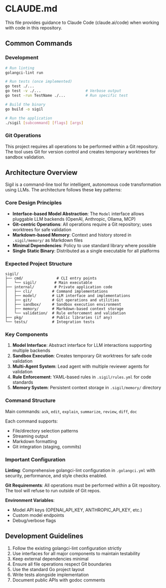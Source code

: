# CLAUDE.md

This file provides guidance to Claude Code (claude.ai/code) when working with code in this repository.

## Common Commands

### Development
```bash
# Run linting
golangci-lint run

# Run tests (once implemented)
go test ./...
go test -v ./...                    # Verbose output
go test -run TestName ./...         # Run specific test

# Build the binary
go build -o sigil

# Run the application
./sigil [subcommand] [flags] [args]
```

### Git Operations
This project requires all operations to be performed within a Git repository. The tool uses Git for version control and creates temporary worktrees for sandbox validation.

## Architecture Overview

Sigil is a command-line tool for intelligent, autonomous code transformation using LLMs. The architecture follows these key patterns:

### Core Design Principles
- **Interface-based Model Abstraction**: The `Model` interface allows pluggable LLM backends (OpenAI, Anthropic, Ollama, MCP)
- **Git-centric Operations**: All operations require a Git repository; uses worktrees for safe validation
- **Markdown-based Memory**: Context and history stored in `.sigil/memory/` as Markdown files
- **Minimal Dependencies**: Policy to use standard library where possible
- **Single Static Binary**: Distributed as a single executable for all platforms

### Expected Project Structure
```
sigil/
├── cmd/               # CLI entry points
│   └── sigil/        # Main executable
├── internal/         # Private application code
│   ├── cli/         # Command implementations
│   ├── model/       # LLM interface and implementations
│   ├── git/         # Git operations and utilities
│   ├── sandbox/     # Sandbox execution environment
│   ├── memory/      # Markdown-based context storage
│   └── validation/  # Rule enforcement and validation
├── pkg/             # Public libraries (if any)
└── tests/           # Integration tests
```

### Key Components

1. **Model Interface**: Abstract interface for LLM interactions supporting multiple backends
2. **Sandbox Execution**: Creates temporary Git worktrees for safe code validation
3. **Multi-Agent System**: Lead agent with multiple reviewer agents for validation
4. **Rule Enforcement**: YAML-based rules in `.sigil/rules.yml` for code standards
5. **Memory System**: Persistent context storage in `.sigil/memory/` directory

### Command Structure
Main commands: `ask`, `edit`, `explain`, `summarize`, `review`, `diff`, `doc`

Each command supports:
- File/directory selection patterns
- Streaming output
- Markdown formatting
- Git integration (staging, commits)

### Important Configuration

**Linting**: Comprehensive golangci-lint configuration in `.golangci.yml` with security, performance, and style checks enabled.

**Git Requirements**: All operations must be performed within a Git repository. The tool will refuse to run outside of Git repos.

**Environment Variables**:
- Model API keys (OPENAI_API_KEY, ANTHROPIC_API_KEY, etc.)
- Custom model endpoints
- Debug/verbose flags

## Development Guidelines

1. Follow the existing golangci-lint configuration strictly
2. Use interfaces for all major components to maintain testability
3. Keep external dependencies minimal
4. Ensure all file operations respect Git boundaries
5. Use the standard Go project layout
6. Write tests alongside implementation
7. Document public APIs with godoc comments